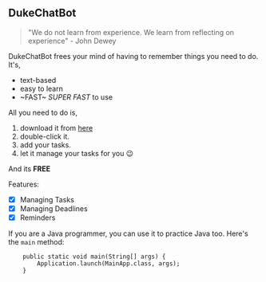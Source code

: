 ## DukeChatBot

> "We do not learn from experience. We learn from reflecting on experience" - John Dewey

DukeChatBot frees your mind of having to remember things you need to do. It's,

* text-based
* easy to learn 
* ~FAST~ *SUPER FAST* to use

All you need to do is,
1. download it from [here](https://github.com/dfordarius/ip/releases)
2. double-click it.
3. add your tasks.
4. let it manage your tasks for you 😉

And its **FREE**

Features:

- [x] Managing Tasks
- [x] Managing Deadlines
- [x] Reminders 

If you are a Java programmer, you can use it to practice Java too. Here's the `main` method: 
```
    public static void main(String[] args) {
        Application.launch(MainApp.class, args);
    }
```


